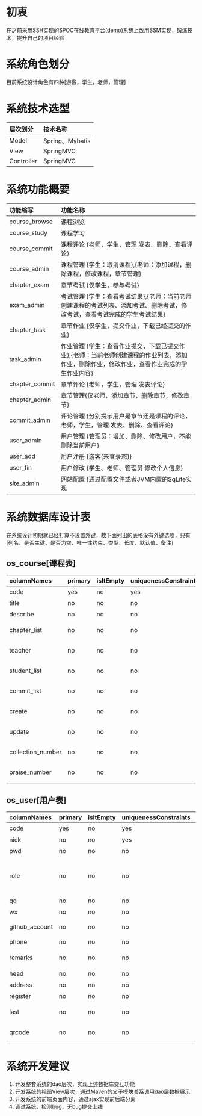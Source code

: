 # 初衷 
在之前采用SSH实现的[SPOC在线教育平台](https://github.com/biuaxia/spoc)([demo](http://spoc.javer.vip))系统上改用SSM实现，锻炼技术，提升自己的项目经验

# 系统角色划分
目前系统设计角色有四种[游客，学生，老师，管理]

# 系统技术选型
| 层次划分 | 技术名称 |
| :--- | :--- |
| Model | Spring、Mybatis |
| View | SpringMVC |
| Controller | SpringMVC |

# 系统功能概要
| 功能缩写 | 功能名称 |
| :--- | :--- |
| course_browse | 课程浏览 |
| course_study | 课程学习 |
| course_commit | 课程评论 {老师，学生，管理 发表、删除、查看评论} |
| course_admin | 课程管理 {学生：取消课程},{老师：添加课程，删除课程，修改课程，章节管理} |
| chapter_exam | 章节考试 {仅学生，参与考试} |
| exam_admin | 考试管理 {学生：查看考试结果},{老师：当前老师创建课程的考试列表、添加考试、删除考试，修改考试，查看考试完成的学生考试结果} |
| chapter_task | 章节作业 {仅学生，提交作业，下载已经提交的作业} |
| task_admin | 作业管理 {学生：查看作业提交，下载已提交作业},{老师：当前老师创建课程的作业列表，添加作业，删除作业，修改作业，查看作业完成的学生作业内容} |
| chapter_commit | 章节评论 {老师，学生，管理 发表评论} |
| chapter_admin | 章节管理{仅老师，添加章节，删除章节，修改章节} |
| commit_admin | 评论管理 {分别提示用户是章节还是课程的评论，老师，学生，管理 发表、删除、查看评论} |
| user_admin | 用户管理 {管理员：增加、删除、修改用户，不能删除当前用户} |
| user_add | 用户注册 {游客(未登录态)} |
| user_fin | 用户修改 {学生、老师、管理员 修改个人信息} |
| site_admin | 网站配置 {通过配置文件或者JVM内置的SqLite实现|仅管理，网站一些常用配置} |

# 系统数据库设计表
在系统设计初期就已经打算不设置外键，故下面列出的表格没有外键选项，只有[列名、是否主键、是否为空、唯一性约束、类型、长度、默认值、备注]
## os_course[课程表]
| columnNames | primary | isItEmpty | uniquenessConstraints | type | length | defaultValue | remarks |
| :--- | :--- | :--- | :--- | :--- | :--- | :--- | :--- |
| code | yes | no | yes | varchar | 8 | RandomUtil.randStr(8) | 课程代码 |
| title | no | no | no | varchar | 62 | '默认课程名，请修改' | 课程名称 |
| describe | no | no | no | text | 0 | '请添加课程描述' | 课程描述 |
| chapter_list | no | no | no | text | 0 | null | 课程章节集合 |
| teacher | no | no | no | int | 8 | 10241024 | 创建课程老师 |
| student_list | no | no | no | text | 0 | null | 课程学习学生集合 |
| commit_list | no | no | no | text | 0 | null | 课程评论列表 |
| create | no | no | no | varchar | 19 | '2008-12-12 12:12:12' | 创建课程时间 |
| update | no | no | no | varchar | 19 | '2008-12-12 12:12:12' | 课程修改时间 |
| collection_number | no | no | no | varchar | 19 | '2008-12-12 12:12:12' | 课程收藏数 | 
| praise_number | no | no | no | varchar | 19 | '2008-12-12 12:12:12' | 课程点赞数 |

## os_user[用户表]
| columnNames | primary | isItEmpty | uniquenessConstraints | type | length | defaultValue | remarks |
| :--- | :--- | :--- | :--- | :--- | :--- | :--- | :--- |
| code | yes | no | yes | varchar | 8 | RandomUtil.randStr(8) | 用户代码 |
| nick | no | no | yes | varchar | 10 | '引用code' | 用户昵称 |
| pwd | no | no | no | varchar | 16 | RandomUtil.randStr(12) | 用户密码 |
| role | no | no | no | int | 1 | 1 | 角色{1:学生,2:老师,3:管理} |
| qq | no | no | no | varchar | 13 | 'QQ Account' | QQ账号 |
| wx | no | no | no | varchar | 13 | 'WX Account' | WX账号 |
| github_account| no | no | no | varchar | 13 | 'Github Account' | Github账号 |
| phone | no | no | no | varchar | 14 | '请输入手机号码' | 手机号 | 
| remarks | no | no | no | varchar | 255 | '备注或者个人简介' | 备注、个人简介 |
| head | no | no | no | varchar | 255 | 'https://ws3.sinaimg.cn/large/005BYqpgly1g2cci7kidgj3030030mwx.jpg' | 头像地址 |
| address | no | no | no | varchar | 255 | '家庭地址' | 地址 |
| register | no | no | no | varchar | 19 | '2008-12-12 12:12:12' | 创建时间 |
| last | no | no | no | varchar | 19 | '2008-12-12 12:12:12' | 上次登录时间 |
| qrcode | no | no | no | varchar | 255 | './resources/img/user/qrocde/123.png' | 用户二维码 |

# 系统开发建议
1. 开发整套系统的dao层次，实现上述数据库交互功能
2. 开发系统的视图View层次，通过Maven的父子模块关系调用dao层数据展示
3. 开发系统的前端页面内容，通过ajax实现前后端分离
4. 调试系统，检测bug，无bug提交上线